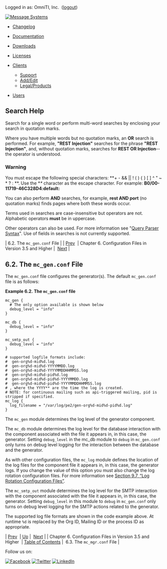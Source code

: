Logged in as: OmniTI, Inc.  ([logout](https://support.messagesystems.com/logout.php))

[![Message Systems](https://support.messagesystems.com/images/ms-white205.png)](https://support.messagesystems.com/start.php) 

*   [Changelog](https://support.messagesystems.com/start.php?show=changelog)
*   [Documentation](https://support.messagesystems.com/docs/)
*   [Downloads](https://support.messagesystems.com/start.php)

*   [Licenses](https://support.messagesystems.com/license_summary.php)
*   <a href="">Clients</a>
    *   [Support](https://support.messagesystems.com/cs.php)
    *   [Add/Edit](https://support.messagesystems.com/edit_client.php)
    *   [Legal/Products](https://support.messagesystems.com/edit_products.php)
*   [Users](https://support.messagesystems.com/edit_customer.php)

## Search Help

Search for a single word or perform multi-word searches by enclosing your search in quotation marks.

Where you have multiple words but no quotation marks, an **OR** search is performed. For example, **"REST Injection"** searches for the phrase **"REST Injection"**, and, without quotation marks, searches for **REST OR Injection**--the operator is understood.

### Warning

You must escape the following special characters: **+ - && || ! ( ) { } [ ] ^ " ~ * ? : \**. Use the **\** character as the escape character. For example: **B0/00-11719-46C328D4\:default\:**

You can also perform **AND** searches, for example, **rest AND port** (no quotation marks) finds pages where both these words occur.

Terms used in searches are case-insensitive but operators are not. Alphabetic operators **must** be in uppercase.

Other operators can also be used. For more information see "[Query Parser Syntax](https://lucene.apache.org/core/old_versioned_docs/versions/3_0_0/queryparsersyntax.html)". Use of fields in searches is not currently supported.

| 6.2. The `mc_gen.conf` File |
| [Prev](mc.conf.3.5.php)  | Chapter 6. Configuration Files in Version 3.5 and Higher |  [Next](mc.conf.mc_mgr.conf.php) |

## 6.2. The `mc_gen.conf` File

The `mc_gen.conf` file configures the generator(s). The default `mc_gen.conf` file is as follows:

<a name="idp498784"></a>

**Example 6.2. The `mc_gen.conf` file**

```
mc_gen {
  # The only option available is shown below
  debug_level = "info"
}

mc_db {
  debug_level = "info"
}

mc_smtp_out {
  debug_level = "info"
}

# supported logfile formats include:
#  gen-org%d-mid%d.log
#  gen-org%d-mid%d-YYYYMMDD.log
#  gen-org%d-mid%d-YYYYMMDDHHMMSS.log
#  gen-org%d-mid%d-pid%d.log
#  gen-org%d-mid%d-pid%d-YYYYMMDD.log
#  gen-org%d-mid%d-pid%d-YYYYMMDDHHMMSS.log
# , where the YYYY** are the time the log is created.
# NOTE: for continuous mailing such as api-triggered mailing, pid is stripped if specified.
mc_log {
  log_filename = "/var/log/pe2/gen-org%d-mid%d-pid%d.log"
}
```

The `mc_gen` module determines the log level of the generator component.

The `mc_db` module determines the log level for the database interaction with the component associated with the file it appears in, in this case, the generator. Setting `debug_level` in the mc_db module to `debug` in `mc_gen.conf` only turns on debug level logging for the interaction between the database and the generator.

As with other configuration files, the `mc_log` module defines the location of the log files for the component file it appears in, in this case, the generator logs. If you change the value of this option you must also change the log rotation configuration files. For more information see [Section 9.7, “Log Rotation Configuration Files”](mc-files-log-rotation.php "9.7. Log Rotation Configuration Files").

The `mc_smtp_out` module determines the log level for the SMTP interaction with the component associated with the file it appears in, in this case, the generator. Setting `debug_level` in this module to `debug` in `mc_gen.conf` only turns on debug level logging for the SMTP actions related to the generator.

The supported log file formats are shown in the code example above. At runtime `%d` is replaced by the Org ID, Mailing ID or the process ID as appropriate.

| [Prev](mc.conf.3.5.php)  | [Up](mc.conf.3.5.php) |  [Next](mc.conf.mc_mgr.conf.php) |
| Chapter 6. Configuration Files in Version 3.5 and Higher  | [Table of Contents](index.php) |  6.3. The `mc_mgr.conf` File |

Follow us on:

[![Facebook](https://support.messagesystems.com/images/icon-facebook.png)](http://www.facebook.com/messagesystems) [![Twitter](https://support.messagesystems.com/images/icon-twitter.png)](http://twitter.com/#!/MessageSystems) [![LinkedIn](https://support.messagesystems.com/images/icon-linkedin.png)](http://www.linkedin.com/company/message-systems)